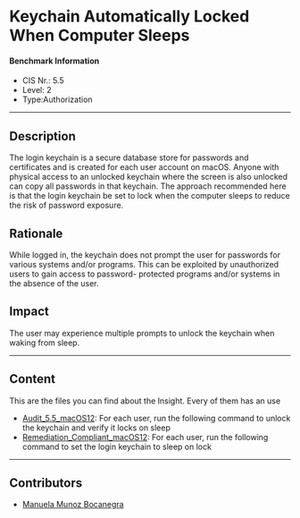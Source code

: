 # Keychain Automatically Locked When Computer Sleeps
#### Benchmark Information
- CIS Nr.: 5.5
- Level: 2 
- Type:Authorization
------------------------
## Description

The login keychain is a secure database store for passwords and certificates and is created for each user account on macOS. Anyone with physical access to an unlocked keychain where the screen is also unlocked can copy all passwords in that keychain. The approach recommended here is that the login keychain be set to lock when the computer sleeps to reduce the risk of password exposure.

## Rationale

While logged in, the keychain does not prompt the user for passwords for various systems and/or programs. This can be exploited by unauthorized users to gain access to password- protected programs and/or systems in the absence of the user.

## Impact

The user may experience multiple prompts to unlock the keychain when waking from sleep.

---
## Content
This are the files you can find about the Insight. Every of them has an use 
* [Audit_5.5_macOS12](https://github.com/apfelwerk/JamfProtectInsights/blob/main/AuthorizationType/CIS_5.5_Keychain%20Automatically%20Locked%20When%20Computer%20Sleeps/Audit_5.5_macOS12.sh): For each user, run the following command to unlock the keychain and verify it locks on sleep
* [Remediation_Compliant_macOS12](https://github.com/apfelwerk/JamfProtectInsights/blob/main/AuthorizationType/CIS_5.5_Keychain%20Automatically%20Locked%20When%20Computer%20Sleeps/Remediation_Compliant_macOS12.sh): For each user, run the following command to set the login keychain to sleep on lock
------------------------------------------------------------------------------------------------------------------------------------------------------------------------------------------------------------------------------------------------------------------------------------------------------------------------------
## Contributors
* [Manuela Munoz Bocanegra](https://github.com/manuelamunoz)


